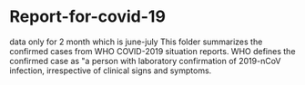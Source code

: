 # Report-for-covid-19
data only for 2 month which is june-july
This folder summarizes the confirmed cases from WHO COVID-2019 situation reports. WHO defines the confirmed case as "a person with laboratory confirmation of 2019-nCoV infection, irrespective of clinical signs and symptoms.
